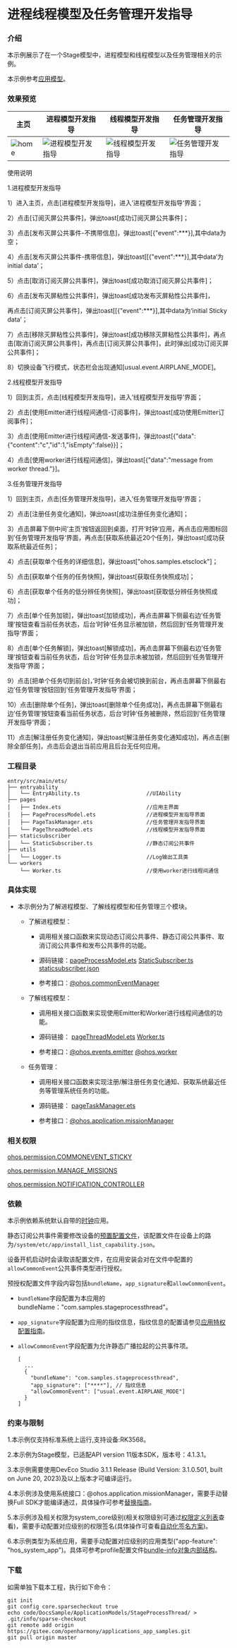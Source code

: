 # 进程线程模型及任务管理开发指导

### 介绍

本示例展示了在一个Stage模型中，进程模型和线程模型以及任务管理相关的示例。

本示例参考[应用模型](https://gitee.com/openharmony/docs/tree/master/zh-cn/application-dev/application-models)。 

### 效果预览

|主页|进程模型开发指导|线程模型开发指导|任务管理开发指导|
|--------------------------------|--------------------------------|--------------------------------|--------------------------------|
|![home](screenshots/主页.png)|![进程模型开发指导](screenshots/进程模型开发指导.gif)| ![线程模型开发指导](screenshots/线程模型开发指导.gif) | ![任务管理开发指导](screenshots/任务管理开发指导.gif) |

使用说明

1.进程模型开发指导

1）进入主页，点击[进程模型开发指导]，进入’进程模型开发指导‘界面；

2）点击[订阅灭屏公共事件]，弹出toast[成功订阅灭屏公共事件]；

3）点击[发布灭屏公共事件-不携带信息]，弹出toast[{"event":***}],其中data为空；

4）点击[发布灭屏公共事件-携带信息]，弹出toast[[{"event":***}],其中data‘为initial data’；

5）点击[取消订阅灭屏公共事件]，弹出toast[成功取消订阅灭屏公共事件]；

6）点击[发布灭屏粘性公共事件]，弹出toast[成功发布灭屏粘性公共事件]，

再点击[订阅灭屏公共事件]，弹出toast[[{"event":***}],其中data为‘initial Sticky data’；

7）点击[移除灭屏粘性公共事件]，弹出toast[成功移除灭屏粘性公共事件]，再点击[取消订阅灭屏公共事件]，再点击[订阅灭屏公共事件]，此时弹出[成功订阅灭屏公共事件]；

8）切换设备飞行模式，状态栏会出现通知[usual.event.AIRPLANE_MODE]。

2.线程模型开发指导

1）回到主页，点击[线程模型开发指导]，进入’线程模型开发指导’界面；

2）点击[使用Emitter进行线程间通信-订阅事件]，弹出toast[成功使用Emitter订阅事件]；

3）点击[使用Emitter进行线程间通信-发送事件]，弹出toast[{"data":{"content":"c","id":1,"isEmpty":false}}]；

4）点击[使用worker进行线程间通信]，弹出toast[{"data":"message from worker thread."}]。

3.任务管理开发指导

1）回到主页，点击[任务管理开发指导]，进入’任务管理开发指导‘界面；

2）点击[注册任务变化通知]，弹出toast[成功注册任务变化通知]；

3）点击屏幕下侧中间’主页‘按钮返回到桌面，打开’时钟‘应用，再点击应用图标回到’任务管理开发指导‘界面，再点击[获取系统最近20个任务]，弹出toast[成功获取系统最近任务]；	

4）点击[获取单个任务的详细信息]，弹出toast["ohos.samples.etsclock"]；

5）点击[获取单个任务的任务快照]，弹出toast[获取任务快照成功]；

6）点击[获取单个任务的低分辨任务快照]，弹出toast[获取低分辨任务快照成功]；

7）点击[单个任务加锁]，弹出toast[加锁成功]，再点击屏幕下侧最右边’任务管理‘按钮查看当前任务状态，后台’时钟‘任务显示被加锁，然后回到’任务管理开发指导‘界面；

8）点击[单个任务解锁]，弹出toast[解锁成功]，再点击屏幕下侧最右边’任务管理‘按钮查看当前任务状态，后台’时钟‘任务显示未被加锁，然后回到’任务管理开发指导‘界面；

9）点击[把单个任务切到前台]，’时钟‘任务会被切换到前台，再点击屏幕下侧最右边’任务管理‘按钮回到’任务管理开发指导‘界面；

10）点击[删除单个任务]，弹出toast[删除单个任务成功]，再点击屏幕下侧最右边’任务管理‘按钮查看当前任务状态，后台’时钟‘任务被删除，然后回到’任务管理开发指导‘界面；

11）点击[解注册任务变化通知]，弹出toast[解注册任务变化通知成功]，再点击[删除全部任务]，点击后会退出当前应用且后台无任何应用。

### 工程目录
```
entry/src/main/ets/           
├── entryability
│   └── EntryAbility.ts						//UIAbility
├── pages
│   ├── Index.ets							//应用主界面
│   ├── PageProcessModel.ets				//进程模型开发指导界面
│   ├── PageTaskManager.ets					//任务管理开发指导界面
│   └── PageThreadModel.ets					//线程模型开发指导界面
├── staticsubscriber
│   └── StaticSubscriber.ts					//静态订阅公共事件
├── utils
│   └── Logger.ts							//Log输出工具类
└── workers
    └── Worker.ts							//使用worker进行线程间通信

```
### 具体实现

* 本示例分为了解进程模型、了解线程模型和任务管理三个模块。
  * 了解进程模型：

    * 调用相关接口函数来实现动态订阅公共事件、静态订阅公共事件、取消订阅公共事件和发布公共事件的功能。

    * 源码链接：[pageProcessModel.ets](entry\src\main\ets\pages\pageProcessModel.ets)  [StaticSubscriber.ts](entry\src\main\ets\staticsubscriber\StaticSubscriber.ts)  [staticsubscriber.json](entry\src\main\resources\base\profile\staticsubscriber.json) 

    * 参考接口：[@ohos.commonEventManager](https://gitee.com/openharmony/docs/blob/master/zh-cn/application-dev/reference/apis-basic-services-kit/js-apis-commonEventManager.md)

  * 了解线程模型：

    * 调用相关接口函数来实现使用Emitter和Worker进行线程间通信的功能。
    * 源码链接： [pageThreadModel.ets](entry\src\main\ets\pages\pageThreadModel.ets)   [Worker.ts](entry\src\main\ets\workers\Worker.ts) 

    * 参考接口：[@ohos.events.emitter](https://gitee.com/openharmony/docs/blob/master/zh-cn/application-dev/reference/apis-basic-services-kit/js-apis-emitter.md)   [@ohos.worker](https://gitee.com/openharmony/docs/blob/master/zh-cn/application-dev/reference/apis-arkts/js-apis-worker.md)

  * 任务管理：

    * 调用相关接口函数来实现注册/解注册任务变化通知、获取系统最近任务等管理系统任务的功能。
    * 源码链接： [pageTaskManager.ets](entry\src\main\ets\pages\pageTaskManager.ets) 

    * 参考接口：[@ohos.application.missionManager](https://gitee.com/openharmony/docs/blob/master/zh-cn/application-dev/reference/apis-ability-kit/js-apis-application-missionManager-sys.md)

### 相关权限

[ohos.permission.COMMONEVENT_STICKY](https://gitee.com/openharmony/docs/blob/master/zh-cn/application-dev/security/AccessToken/permissions-for-all.md#ohospermissioncommonevent_sticky)

[ohos.permission.MANAGE_MISSIONS](https://gitee.com/openharmony/docs/blob/master/zh-cn/application-dev/security/AccessToken/permissions-for-system-apps.md#ohospermissionmanage_missions)

[ohos.permission.NOTIFICATION_CONTROLLER](https://gitee.com/openharmony/docs/blob/master/zh-cn/application-dev/security/AccessToken/permissions-for-system-apps.md#ohospermissionnotification_controller)

### 依赖

本示例依赖系统默认自带的[时钟](https://gitee.com/openharmony/applications_app_samples/tree/master/code/Solutions/Tools/ArkTSClock)应用。

静态订阅公共事件需要修改设备的[预置配置文件](https://gitee.com/openharmony/vendor_hihope/blob/master/rk3568/preinstall-config/install_list_capability.json)，该配置文件在设备上的路为`/system/etc/app/install_list_capability.json`。

设备开机启动时会读取该配置文件，在应用安装会对在文件中配置的`allowCommonEvent`公共事件类型进行授权。

预授权配置文件字段内容包括`bundleName`，`app_signature`和`allowCommonEvent`。

- `bundleName`字段配置为本应用的bundleName："com.samples.stageprocessthread"。

- `app_signature`字段配置为应用的指纹信息，指纹信息的配置请参见[应用特权配置指南](https://gitee.com/openharmony/docs/blob/master/zh-cn/device-dev/subsystems/subsys-app-privilege-config-guide.md#install_list_capabilityjson中配置)。

- `allowCommonEvent`字段配置为允许静态广播拉起的公共事件项。

  ```
  [
    ...
    {
      "bundleName": "com.samples.stageprocessthread",
      "app_signature": ["****"], // 指纹信息
      "allowCommonEvent": ["usual.event.AIRPLANE_MODE"]
    }
  ]
  ```

### 约束与限制

1.本示例仅支持标准系统上运行,支持设备:RK3568。

2.本示例为Stage模型，已适配API version 11版本SDK，版本号：4.1.3.1。

3.本示例需要使用DevEco Studio 3.1.1 Release (Build Version: 3.1.0.501, built on June 20, 2023)及以上版本才可编译运行。

4.本示例涉及使用系统接口：@ohos.application.missionManager，需要手动替换Full SDK才能编译通过，具体操作可参考[替换指南](https://gitee.com/openharmony/docs/blob/master/zh-cn/application-dev/faqs/full-sdk-switch-guide.md)。

5.本示例涉及相关权限为system_core级别(相关权限级别可通过[权限定义列表](https://gitee.com/openharmony/docs/blob/master/zh-cn/application-dev/security/AccessToken/permissions-for-system-apps.md)查看)，需要手动配置对应级别的权限签名(具体操作可查看[自动化签名方案](https://docs.openharmony.cn/pages/v4.0/zh-cn/application-dev/security/hapsigntool-overview.md/))。

6.本示例类型为系统应用，需要手动配置对应级别的应用类型("app-feature": "hos_system_app")。具体可参考profile配置文件[bundle-info对象内部结构](https://gitee.com/openharmony/docs/blob/eb73c9e9dcdd421131f33bb8ed6ddc030881d06f/zh-cn/application-dev/security/app-provision-structure.md#bundle-info对象内部结构)。

### 下载

如需单独下载本工程，执行如下命令：

```
git init
git config core.sparsecheckout true
echo code/DocsSample/ApplicationModels/StageProcessThread/ > .git/info/sparse-checkout
git remote add origin https://gitee.com/openharmony/applications_app_samples.git
git pull origin master
```
